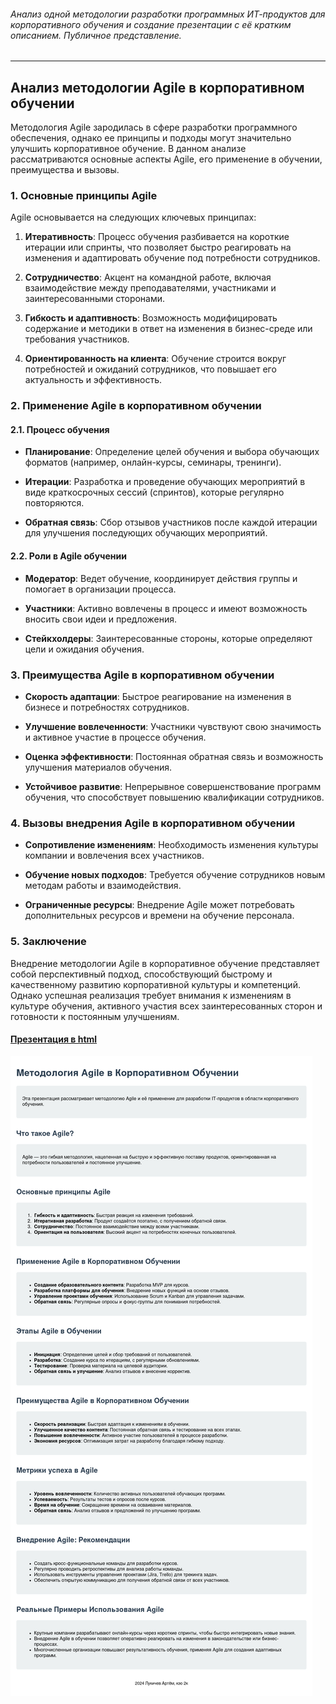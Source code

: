 ###### Анализ одной методологии разработки программных ИТ-продуктов для корпоративного обучения и создание презентации с её кратким описанием. Публичное представление.

------------


## Анализ методологии Agile в корпоративном обучении

Методология Agile зародилась в сфере разработки программного обеспечения, однако ее принципы и подходы могут значительно улучшить корпоративное обучение. В данном анализе рассматриваются основные аспекты Agile, его применение в обучении, преимущества и вызовы.

### 1. Основные принципы Agile

Agile основывается на следующих ключевых принципах:

1. **Итеративность**: Процесс обучения разбивается на короткие итерации или спринты, что позволяет быстро реагировать на изменения и адаптировать обучение под потребности сотрудников.

2. **Сотрудничество**: Акцент на командной работе, включая взаимодействие между преподавателями, участниками и заинтересованными сторонами.

3. **Гибкость и адаптивность**: Возможность модифицировать содержание и методики в ответ на изменения в бизнес-среде или требования участников.

4. **Ориентированность на клиента**: Обучение строится вокруг потребностей и ожиданий сотрудников, что повышает его актуальность и эффективность.

### 2. Применение Agile в корпоративном обучении

#### 2.1. Процесс обучения

- **Планирование**: Определение целей обучения и выбора обучающих форматов (например, онлайн-курсы, семинары, тренинги).

- **Итерации**: Разработка и проведение обучающих мероприятий в виде краткосрочных сессий (спринтов), которые регулярно повторяются.

- **Обратная связь**: Сбор отзывов участников после каждой итерации для улучшения последующих обучающих мероприятий.

#### 2.2. Роли в Agile обучении

- **Модератор**: Ведет обучение, координирует действия группы и помогает в организации процесса.

- **Участники**: Активно вовлечены в процесс и имеют возможность вносить свои идеи и предложения.

- **Стейкхолдеры**: Заинтересованные стороны, которые определяют цели и ожидания обучения.

### 3. Преимущества Agile в корпоративном обучении

- **Скорость адаптации**: Быстрое реагирование на изменения в бизнесе и потребностях сотрудников.

- **Улучшение вовлеченности**: Участники чувствуют свою значимость и активное участие в процессе обучения.

- **Оценка эффективности**: Постоянная обратная связь и возможность улучшения материалов обучения.

- **Устойчивое развитие**: Непрерывное совершенствование программ обучения, что способствует повышению квалификации сотрудников.

### 4. Вызовы внедрения Agile в корпоративном обучении

- **Сопротивление изменениям**: Необходимость изменения культуры компании и вовлечения всех участников.

- **Обучение новых подходов**: Требуется обучение сотрудников новым методам работы и взаимодействия.

- **Ограниченные ресурсы**: Внедрение Agile может потребовать дополнительных ресурсов и времени на обучение персонала.

### 5. Заключение

Внедрение методологии Agile в корпоративное обучение представляет собой перспективный подход, способствующий быстрому и качественному развитию корпоративной культуры и компетенций. Однако успешная реализация требует внимания к изменениям в культуре обучения, активного участия всех заинтересованных сторон и готовности к постоянным улучшениям.

#### [Презентация в html](var4.html "Презентация в html")

![Презентация](pic/var4.png)
